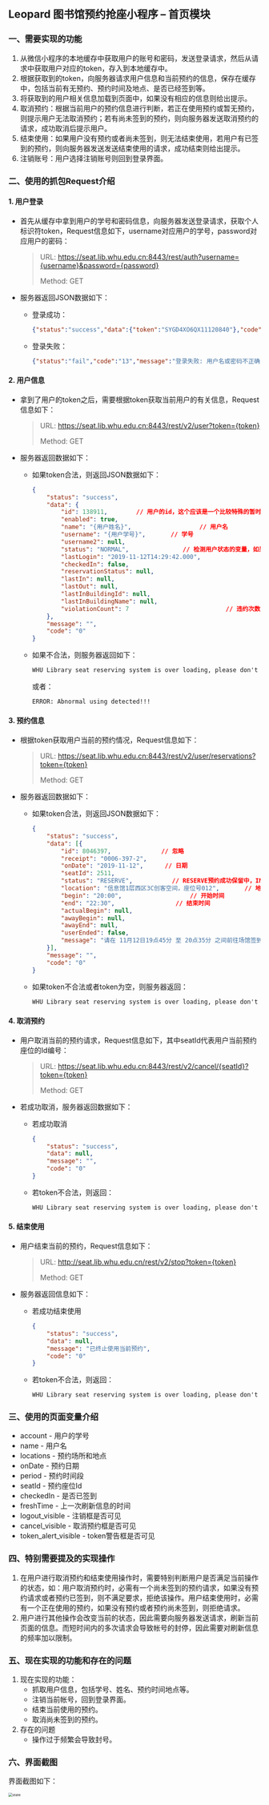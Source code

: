 ## Leopard 图书馆预约抢座小程序 – 首页模块

### 一、需要实现的功能

1. 从微信小程序的本地缓存中获取用户的账号和密码，发送登录请求，然后从请求中获取用户对应的token，存入到本地缓存中。
2. 根据获取到的token，向服务器请求用户信息和当前预约的信息，保存在缓存中，包括当前有无预约、预约时间及地点、是否已经签到等。
3. 将获取到的用户相关信息加载到页面中，如果没有相应的信息则给出提示。
4. 取消预约：根据当前用户的预约信息进行判断，若正在使用预约或暂无预约，则提示用户无法取消预约；若有尚未签到的预约，则向服务器发送取消预约的请求，成功取消后提示用户。
5. 结束使用：如果用户没有预约或者尚未签到，则无法结束使用，若用户有已签到的预约，则向服务器发送发送结束使用的请求，成功结束则给出提示。
6. 注销账号：用户选择注销账号则回到登录界面。



### 二、使用的抓包Request介绍

#### 1. 用户登录

- 首先从缓存中拿到用户的学号和密码信息，向服务器发送登录请求，获取个人标识符token，Request信息如下，username对应用户的学号，password对应用户的密码：

  > URL: https://seat.lib.whu.edu.cn:8443/rest/auth?username={username}&password={password}
  >
  > Method: GET

- 服务器返回JSON数据如下：

  - 登录成功：

    ```json
    {"status":"success","data":{"token":"SYGD4XO6QX11120840"},"code":"0","message":""}
    ```

  - 登录失败：

    ```json
    {"status":"fail","code":"13","message":"登录失败: 用户名或密码不正确","data":null}
    ```



#### 2. 用户信息

- 拿到了用户的token之后，需要根据token获取当前用户的有关信息，Request信息如下：

  > URL: https://seat.lib.whu.edu.cn:8443/rest/v2/user?token={token}
  >
  > Method: GET

- 服务器返回数据如下：

  - 如果token合法，则返回JSON数据如下：

    ```json
    {
    	"status": "success",
    	"data": {
    		"id": 138911,        // 用户的id，这个应该是一个比较特殊的暂时没看出来用处
    		"enabled": true,                 
    		"name": "{用户姓名}",                   // 用户名
    		"username": "{用户学号}",       // 学号
    		"username2": null,
    		"status": "NORMAL",               // 检测用户状态的变量，如果存在非法的多次请求，短时间内将被封禁使用权限，同时发现自习助手的一侧的数据仍然可以正常使用，考虑中期更换请求链接          
    		"lastLogin": "2019-11-12T14:29:42.000",                 
    		"checkedIn": false,
    		"reservationStatus": null,
    		"lastIn": null,
    		"lastOut": null,
    		"lastInBuildingId": null,
    		"lastInBuildingName": null,
    		"violationCount": 7                           // 违约次数，早退违约、迟到违约等。
    	},
    	"message": "",
    	"code": "0"
    }
    ```

  - 如果不合法，则服务器返回如下：

    ```html
    WHU Library seat reserving system is over loading, please don't use un-offical applications!
    ```

    或者：

    ```html
    ERROR: Abnormal using detected!!!
    ```



#### 3. 预约信息

- 根据token获取用户当前的预约情况，Request信息如下：

  > URL: https://seat.lib.whu.edu.cn:8443/rest/v2/user/reservations?token={token}
  >
  > Method: GET

- 服务器返回数据如下：

  - 如果token合法，则返回JSON数据如下：

    ```json
    {
        "status": "success",
        "data": [{
            "id": 8046397,              // 忽略
            "receipt": "0006-397-2", 
            "onDate": "2019-11-12",      // 日期
            "seatId": 2511,       
            "status": "RESERVE",           // RESERVE预约成功保留中，INUSE使用中等等
            "location": "信息馆1层西区3C创客空间，座位号012",       // 地点
            "begin": "20:00",                   // 开始时间
            "end": "22:30",                 // 结束时间
            "actualBegin": null,
            "awayBegin": null,
            "awayEnd": null,
            "userEnded": false,
            "message": "请在 11月12日19点45分 至 20点35分 之间前往场馆签到"     // 签到信息
        }],
        "message": "",
        "code": "0"
    }
    ```

  - 如果token不合法或者token为空，则服务器返回：

    ```html
    WHU Library seat reserving system is over loading, please don't use un-offical applications!
    ```

  

#### 4. 取消预约

- 用户取消当前的预约请求，Request信息如下，其中seatId代表用户当前预约座位的Id编号：

  > URL: https://seat.lib.whu.edu.cn:8443/rest/v2/cancel/{seatId}?token={token}
  >
  > Method: GET

- 若成功取消，服务器返回数据如下：

  - 若成功取消

    ```json
    {
        "status": "success",
        "data": null,
        "message": "",
        "code": "0"
    }
    ```

  - 若token不合法，则返回：

    ```html
    WHU Library seat reserving system is over loading, please don't use un-offical applications!
    ```



#### 5. 结束使用

- 用户结束当前的预约，Request信息如下：

  > URL: http://seat.lib.whu.edu.cn/rest/v2/stop?token={token}
  >
  > Method: GET

- 服务器返回信息如下：

  - 若成功结束使用

    ```json
    {
        "status": "success",
        "data": null,
        "message": "已终止使用当前预约",
        "code": "0"
    }
    ```

  - 若token不合法，则返回：

    ```html
    WHU Library seat reserving system is over loading, please don't use un-offical applications!
    ```



### 三、使用的页面变量介绍

- account - 用户的学号
- name - 用户名
- locations - 预约场所和地点
- onDate - 预约日期
- period - 预约时间段
- seatId - 预约座位Id
- checkedIn - 是否已签到
- freshTime - 上一次刷新信息的时间
- logout_visible - 注销框是否可见
- cancel_visible - 取消预约框是否可见
- token_alert_visible - token警告框是否可见



### 四、特别需要提及的实现操作

1. 在用户进行取消预约和结束使用操作时，需要特别判断用户是否满足当前操作的状态，如：用户取消预约时，必需有一个尚未签到的预约请求，如果没有预约请求或者预约已签到，则不满足要求，拒绝该操作。用户结束使用时，必需有一个正在使用的预约，如果没有预约或者预约尚未签到，则拒绝请求。
2. 用户进行其他操作会改变当前的状态，因此需要向服务器发送请求，刷新当前页面的信息。而短时间内的多次请求会导致帐号的封停，因此需要对刷新信息的频率加以限制。



### 五、现在实现的功能和存在的问题

1. 现在实现的功能：
   - 抓取用户信息，包括学号、姓名、预约时间地点等。
   - 注销当前帐号，回到登录界面。
   - 结束当前使用的预约。
   - 取消尚未签到的预约。
2. 存在的问题
   - 操作过于频繁会导致封号。



### 六、界面截图

界面截图如下：

<img src="images/P1/state.jpg" alt="state" style="zoom:50%;" />

